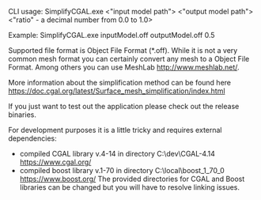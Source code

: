 CLI usage:
SimplifyCGAL.exe <"input model path"> <"output model path"> <"ratio" - a decimal number from 0.0 to 1.0>

Example: SimplifyCGAL.exe inputModel.off outputModel.off 0.5  

Supported file format is Object File Format (\*.off). While it is not a very common mesh format you can certainly convert any mesh to a Object File Format. Among others you can use MeshLab http://www.meshlab.net/.

More information about the simplification method can be found here https://doc.cgal.org/latest/Surface_mesh_simplification/index.html

If you just want to test out the application please check out the release binaries.

For development purposes it is a little tricky and requires external dependencies:
- compiled CGAL library v.4-14 in directory C:\dev\CGAL-4.14  https://www.cgal.org/
- compiled boost library v.1-70 in directory C:\local\boost_1_70_0 https://www.boost.org/
The provided directories for CGAL and Boost libraries can be changed but you will have to resolve linking issues.
